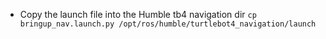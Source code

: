 * Copy the launch file into the Humble tb4 navigation dir
`cp bringup_nav.launch.py /opt/ros/humble/turtlebot4_navigation/launch`